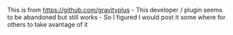 This is from https://github.com/gravityplus - This developer / plugin seems to be abandoned but still works - So I figured I would post it some where for others to take avantage of it
